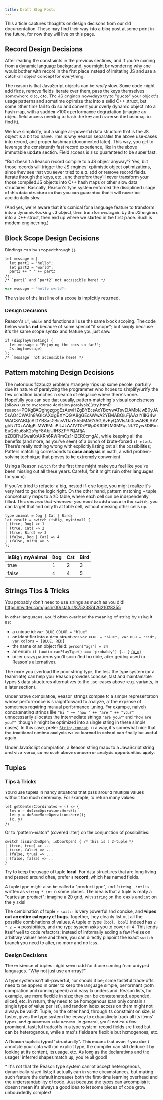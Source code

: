 ```yaml
---
title: Draft Blog Posts
---
```


This article captures thoughts on design decisons from our old documentation.
These may find their way into a blog post at some point in the future, for now
they will live on this page.

## Record Design Decisions

After reading the constraints in the previous sections, and if you're coming from a dynamic language background, you might be wondering why one would bother with record in the first place instead of imitating JS and use a catch-all object concept for everything.

The reason is that JavaScript objects can be _really_ slow. Some code might add fieds, remove fields, iterate over them, pass the keys themselves somewhere else, etc. The JS engines nowadays try to "guess" your object's usage patterns and sometime optimize that into a solid C++ struct, but some other time fail to do so and convert your overly dynamic object into a hash map, with a sudden >100x performance degradation (imagine an object field access needing to hash the key and traverse the hashmap to find it).

We love simplicify, but a single all-powerful data structure that is the JS object is a bit too naive. This is why Reason separates the above use-cases into record, and proper hashmap (documented later). This way, you get to leverage the consistently fast record experience, like in the above immutable update section. Field access is also guaranteed to be super fast.

"But doesn't a Reason record compile to a JS object anyway"? Yes, but those records will trigger the JS engines' optimistic object optimizations, since they see that you never tried to e.g. add or remove record fields, iterate through the keys, etc., and therefore they'll never transform your those compiled JS objects into C++ hash maps or other slow data structures. Basically, Reason's type system enforced the disciplined usage of this data structure so that you can guarantee that it will never be accidentally slow.

(And yes, we're aware that it's comical for a language feature to transform into a dynamic-looking JS object, then transformed again by the JS engines into a C++ struct, then end up where we started in the first place. Such is modern engineering.)


## Block Scope Design Decisions

Bindings can be scoped through `{}`.

<!--DOCUSAURUS_CODE_TABS-->
<!--Reason-->
```reason
let message = {
  let part1 = "hello";
  let part2 = "world";
  part1 ++ " " ++ part2
};
/* `part1` and `part2` not accessible here! */
```
<!--Output-->
```js
var message = "hello world";
```
<!--END_DOCUSAURUS_CODE_TABS-->

The value of the last line of a scope is implicitly returned.

### Design Decisions

Reason's `if`, `while` and functions all use the same block scoping. The code below works **not** because of some special "if scope"; but simply because it's the same scope syntax and feature you just saw:

<!--DOCUSAURUS_CODE_TABS-->
<!--Reason-->
```reason
if (displayGreeting) {
  let message = "Enjoying the docs so far?";
  Js.log(message)
};
/* `message` not accessible here! */
```
<!--END_DOCUSAURUS_CODE_TABS-->

## Pattern matching Design Decisions

The notorious [fizzbuzz problem](https://en.wikipedia.org/wiki/Fizz_buzz#Programming_interviews) strangely trips up some people, partially due its nature of paralyzing the programmer who hopes to simplify/unify the few condition branches in search of elegance where there's none. Hopefully you can see that usually, pattern-matching's
 visual conciseness [allows us to overcome decision paralysis](/try.html?reason=PQKgBAQghgzgpgEzAewHZgBYBcsAcYBcwwATsvDlAMbIJwB0yJA5sAO4CWA1h8AGIcAXoIgBXYQGIA8gGEoAWwA2YEMABQiuFjAAzIYIBG4wWAC8YABQcAlGYB8asGBicsVDJY5h5tMAGYAGjAvHyQAVlsAb0cwAB9LAAYghNtTOzAAIgFhMWEMmPiLJLAAfVT0rP18p0KS5PLM3MFquNL7ZywSDlRmEuQdEu6sK2sYgF8AbjU1HSZPYPQARjA
sZDBFhJSwaKcAKRh6RWRmCz1hI2ER0cmgA), while keeping all the benefits (and more, as you've seen) of a bunch of brute-forced `if-else`s. There's really nothing wrong with explicitly listing out all the possibilities; Pattern matching corresponds to **case analysis** in math, a valid problem-solving technique that proves to be extremely
 convenient.

Using a Reason `switch` for the first time might make you feel like you've been missing out all these years. Careful, for it might ruin other languages for you =).

If you've tried to refactor a big, nested if-else logic, you might realize it's very hard to get the logic right. On the other hand, pattern matching + tuple conceptually maps to a 2D table, where each cell can be independently filled. This ensures that whenever you need to add a case in the `switch`, you can target that and only th
at table cell, without messing other cells up.

```reason
type animal = Dog | Cat | Bird;
let result = switch (isBig, myAnimal) {
| (true, Dog) => 1
| (true, Cat) => 2
| (true, Bird) => 3
| (false, Dog | Cat) => 4
| (false, Bird) => 5
};
```

isBig \ myAnimal | Dog | Cat | Bird
-----------------|-----|-----|------
true             |  1  |  2  |  3
false            |  4  |  4  |  5

## Strings Tips & Tricks

You probably don't need to use strings as much as you did! https://twitter.com/jusrin00/status/875238742621028355

In other languages, you'd often overload the meaning of string by using it as:

- a unique id: `var BLUE_COLOR = "blue"`
- an identifier into a data structure: `var BLUE = "blue"; var RED = "red"; var colors = [BLUE, RED]`
- the name of an object field: `person["age"] = 24`
- an enum: `if (audio.canPlayType() === 'probably') {...}` [(ಠ_ಠ)](https://developer.mozilla.org/en-US/docs/Web/API/HTMLMediaElement/canPlayType#Return_value)
- other crazy patterns you'll soon find horrible, after getting used to Reason's alternatives.

The more you overload the poor string type, the less the type system (or a teammate) can help you! Reason provides concise, fast and maintainable types & data structures alternatives to the use-cases above (e.g. variants, in a later section).

Under native compilation, Reason strings compile to a simple representation whose performance is straightforward to analyze, at the expense of sometimes requiring manual performance tuning. For example, naively concatenating strings like `"hi " ++ "how " ++ "are " ++ "you?"` unnecessarily allocates the intermediate strings `"are you?"` and `"how are you?"` (though it might be optimized into a single string in these simple cases). In this case, prefer [`String.concat`](/api/String.html). In a way, it's somewhat nice that the traditional runtime analysis we've learned in school can finally be useful again.

Under JavaScript compilation, a Reason string maps to a JavaScript string and vice-versa, so no such above concern or analysis opportunities apply.

## Tuples

### Tips & Tricks

You'd use tuples in handy situations that pass around multiple values without too much ceremony. For example, to return many values:

```reason
let getCenterCoordinates = () => {
  let x = doSomeOperationsHere();
  let y = doSomeMoreOperationsHere();
  (x, y)
};
```

Or to "pattern-match" (covered later) on the conjunction of possibilities:

```reason
switch (isWindowOpen, isDoorOpen) { /* this is a 2-tuple */
| (true, true) => ...
| (true, false) => ...
| (false, true) => ...
| (false, false) => ...
}
```

Try to keep the usage of tuple **local**. For data structures that are long-living and passed around often, prefer a **record**, which has named fields.

A tuple type might also be called a "product type", and `(string, int)` is written as `string * int` in some places. The idea is that a tuple is really a "cartesian product"; imagine a 2D grid, with `string` on the x axis and `int` on the y axis!

The combination of tuple + `switch` is very powerful and concise, and **wipes out an entire category of bugs**. Together, they cleanly list out all the possible combinations of values. A tuple of type `(bool, bool)` indeed has `2 * 2 = 4` possibilities, and the type system asks you to cover all 4. This lends itself well to code refactors; instead of informally adding a few if-else on arbitrary values here and there, you can directly pinpoint the exact `switch` branch you need to alter, no more and no less.

### Design Decisions

The existence of tuples might seem odd for those coming from untyped languages. "Why not just use an array?"

A type system isn't all-powerful, nor should it be; some tasteful trade-offs need to be applied in order to keep the language simple, performant (both compilation and running speed) and easy to understand. Reason lists, for example, are more flexible in size; they can be concatenated, appended, sliced, etc. In return, they need to be homogenous (can only contain a single type of value per list), and random index access on them might not always be valid*. Tuple, on the other hand, through its constraint on size, is faster, gives the type system the leeway to exhaustively track all its items' types, and guarantees safe access. In general, you'll notice a few prominent, tasteful tradeoffs in a type system: record fields are fixed but can be heterogenous, while a map's fields are flexible but homogenous, etc.

A Reason tuple is typed "structurally". This means that even if you don't annotate your data with an explicit type, the compiler can still deduce it by looking at its content, its usage, etc. As long as the declarations and the usages' inferred shapes match up, you're all good!

\* It's not that the Reason type system cannot accept heterogenous, dynamically-sized lists; it actually can in some circumstances, but making such feature the default increases both the first-time learning overhead and the understandability of code. Just because the types can accomplish it doesn't mean it's always a good idea to let some pieces of code grow unboundedly complex!

